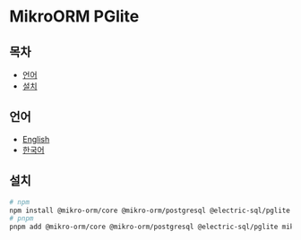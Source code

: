 # MikroORM PGlite

## 목차

<!-- toc -->

- [언어](#%EC%96%B8%EC%96%B4)
- [설치](#%EC%84%A4%EC%B9%98)

<!-- tocstop -->

## 언어

- [English](/README.md)
- [한국어](/README.ko.md)

## 설치

```sh
# npm
npm install @mikro-orm/core @mikro-orm/postgresql @electric-sql/pglite mikro-orm-pglite
# pnpm
pnpm add @mikro-orm/core @mikro-orm/postgresql @electric-sql/pglite mikro-orm-pglite
```
